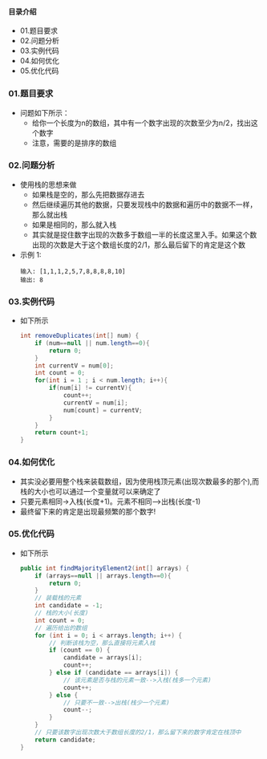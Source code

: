 #### 目录介绍
- 01.题目要求
- 02.问题分析
- 03.实例代码
- 04.如何优化
- 05.优化代码


### 01.题目要求
- 问题如下所示：
    - 给你一个长度为n的数组，其中有一个数字出现的次数至少为n/2，找出这个数字
    - 注意，需要的是排序的数组

### 02.问题分析
- 使用栈的思想来做
    - 如果栈是空的，那么先把数据存进去
    - 然后继续遍历其他的数据，只要发现栈中的数据和遍历中的数据不一样，那么就出栈
    - 如果是相同的，那么就入栈
    - 其实就是捉住数字出现的次数多于数组一半的长度这里入手。如果这个数出现的次数是大于这个数组长度的2/1，那么最后留下的肯定是这个数
- 示例 1:
    ```
    输入: [1,1,1,2,5,7,8,8,8,8,10]
    输出: 8
    ```

### 03.实例代码
- 如下所示
    ```java
    int removeDuplicates(int[] num) {
        if (num==null || num.length==0){
            return 0;
        }
        int currentV = num[0];
        int count = 0;
        for(int i = 1 ; i < num.length; i++){
            if(num[i] != currentV){
                count++;
                currentV = num[i];
                num[count] = currentV;
            }
        }
        return count+1;
    }
    ```

### 04.如何优化
- 其实没必要用整个栈来装载数组，因为使用栈顶元素(出现次数最多的那个),而栈的大小也可以通过一个变量就可以来确定了
- 只要元素相同->入栈(长度+1)。元素不相同-->出栈(长度-1)
- 最终留下来的肯定是出现最频繁的那个数字!


### 05.优化代码
- 如下所示
    ```java
    public int findMajorityElement2(int[] arrays) {
        if (arrays==null || arrays.length==0){
            return 0;
        }
        // 装载栈的元素
        int candidate = -1;
        // 栈的大小(长度)
        int count = 0;
        // 遍历给出的数组
        for (int i = 0; i < arrays.length; i++) {
            // 判断该栈为空，那么直接将元素入栈
            if (count == 0) {
                candidate = arrays[i];
                count++;
            } else if (candidate == arrays[i]) {
                // 该元素是否与栈的元素一致-->入栈(栈多一个元素)
                count++;
            } else {
                // 只要不一致-->出栈(栈少一个元素)
                count--;
            }
        }
        // 只要该数字出现次数大于数组长度的2/1，那么留下来的数字肯定在栈顶中
        return candidate;
    }
    ```
